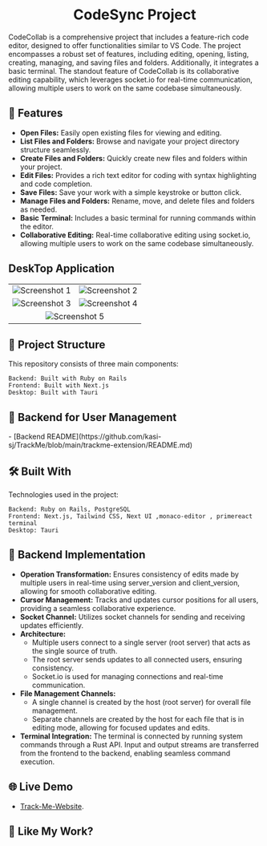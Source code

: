 <h1 align="center" id="title">CodeSync Project</h1>
<p id="description">  CodeCollab is a comprehensive project that includes a feature-rich code editor, designed to offer functionalities similar to VS Code. The project encompasses a robust set of features, including editing, opening, listing, creating, managing, and saving files and folders. Additionally, it integrates a basic terminal. The standout feature of CodeCollab is its collaborative editing capability, which leverages socket.io for real-time communication, allowing multiple users to work on the same codebase simultaneously.
</p>

<h2>🧐 Features</h2>
<ul>
  <li><strong>Open Files:</strong> Easily open existing files for viewing and editing.</li>
  <li><strong>List Files and Folders:</strong> Browse and navigate your project directory structure seamlessly.</li>
  <li><strong>Create Files and Folders:</strong> Quickly create new files and folders within your project.</li>
  <li><strong>Edit Files:</strong> Provides a rich text editor for coding with syntax highlighting and code completion.</li>
  <li><strong>Save Files:</strong> Save your work with a simple keystroke or button click.</li>
  <li><strong>Manage Files and Folders:</strong> Rename, move, and delete files and folders as needed.</li>
  <li><strong>Basic Terminal:</strong> Includes a basic terminal for running commands within the editor.</li>
  <li><strong>Collaborative Editing:</strong> Real-time collaborative editing using socket.io, allowing multiple users to work on the same codebase simultaneously.</li>
</ul>


## DeskTop Application

<table>
  <tr>
    <td><img src="https://github.com/kasi-sj/code-sync/assets/110708280/65d70e0d-df5d-44ab-9cac-833b196d3e27" alt="Screenshot 1" ></td>
    <td><img src="https://github.com/kasi-sj/code-sync/assets/110708280/8a18dbd2-56a7-4e19-bb7a-dae9c98c5946" alt="Screenshot 2" ></td>
  </tr>
  <tr>
    <td><img src="https://github.com/kasi-sj/code-sync/assets/110708280/337d8a7b-c23c-4170-8246-3319eb9a6d9f" alt="Screenshot 3" ></td>
    <td><img src="https://github.com/kasi-sj/code-sync/assets/110708280/f43dd2d0-65ff-49c4-9b5b-e1d4a2eed38b" alt="Screenshot 4" ></td>
  </tr>
  <tr>
    <td colspan="2" style="text-align:center;"><img src="https://github.com/kasi-sj/code-sync/assets/110708280/f62b99b4-728f-478c-9e17-7e4a984f5aaa" alt="Screenshot 5" ></td>
  </tr>
</table>


<h2>📁 Project Structure</h2>

This repository consists of three main components:

    Backend: Built with Ruby on Rails 
    Frontend: Built with Next.js
    Desktop: Built with Tauri

<h2>📄 Backend for User Management</h2>
- [Backend README](https://github.com/kasi-sj/TrackMe/blob/main/trackme-extension/README.md)

<h2>🛠️ Built With</h2>

Technologies used in the project:

    Backend: Ruby on Rails, PostgreSQL
    Frontend: Next.js, Tailwind CSS, Next UI ,monaco-editor , primereact terminal
    Desktop: Tauri

<h2>🔧 Backend Implementation</h2>
<ul>
  <li><strong>Operation Transformation:</strong> Ensures consistency of edits made by multiple users in real-time using server_version and client_version, allowing for smooth collaborative editing.</li>
  <li><strong>Cursor Management:</strong> Tracks and updates cursor positions for all users, providing a seamless collaborative experience.</li>
  <li><strong>Socket Channel:</strong> Utilizes socket channels for sending and receiving updates efficiently.</li>
  <li><strong>Architecture:</strong> 
    <ul>
      <li>Multiple users connect to a single server (root server) that acts as the single source of truth.</li>
      <li>The root server sends updates to all connected users, ensuring consistency.</li>
      <li>Socket.io is used for managing connections and real-time communication.</li>
    </ul>
  </li>
  <li><strong>File Management Channels:</strong> 
    <ul>
      <li>A single channel is created by the host (root server) for overall file management.</li>
      <li>Separate channels are created by the host for each file that is in editing mode, allowing for focused updates and edits.</li>
    </ul>
  </li>
  <li><strong>Terminal Integration:</strong> The terminal is connected by running system commands through a Rust API. Input and output streams are transferred from the frontend to the backend, enabling seamless command execution.</li>
</ul>


## 🌐 Live Demo

- [Track-Me-Website](https://trackme-web-jade.vercel.app/).


<h2>💖 Like My Work?</h2>
